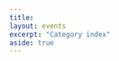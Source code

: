 ```yaml
---
title: 
layout: events
excerpt: "Category index"
aside: true
---
```


<!-- ---
title: Events
excerpt: "Events and Online Live Events"
---

{% include site-events.html %} -->
